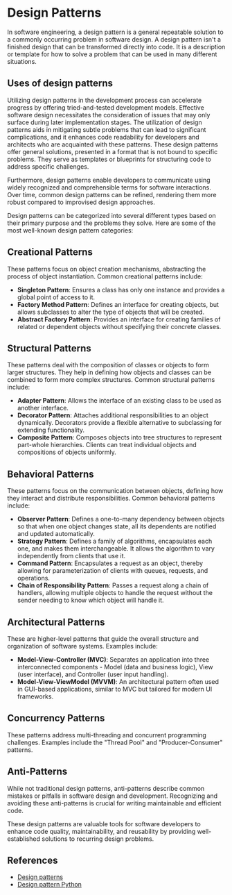 # Design Patterns

In software engineering, a design pattern is a general repeatable solution to a
commonly occurring problem in software design. A design pattern isn't a finished
design that can be transformed directly into code. It is a description or
template for how to solve a problem that can be used in many different
situations.

## Uses of design patterns

Utilizing design patterns in the development process can accelerate progress by
offering tried-and-tested development models. Effective software design
necessitates the consideration of issues that may only surface during later
implementation stages. The utilization of design patterns aids in mitigating
subtle problems that can lead to significant complications, and it enhances code
readability for developers and architects who are acquainted with these
patterns. These design patterns offer general solutions, presented in a format
that is not bound to specific problems. They serve as templates or blueprints
for structuring code to address specific challenges.

Furthermore, design patterns enable developers to communicate using widely
recognized and comprehensible terms for software interactions. Over time, common
design patterns can be refined, rendering them more robust compared to
improvised design approaches.

Design patterns can be categorized into several different types based on their
primary purpose and the problems they solve. Here are some of the most
well-known design pattern categories:

## Creational Patterns

These patterns focus on object creation mechanisms, abstracting the process of
object instantiation. Common creational patterns include:

- **Singleton Pattern**: Ensures a class has only one instance and provides a
  global point of access to it.
- **Factory Method Pattern**: Defines an interface for creating objects, but
  allows subclasses to alter the type of objects that will be created.
- **Abstract Factory Pattern**: Provides an interface for creating families of
  related or dependent objects without specifying their concrete classes.

## Structural Patterns

These patterns deal with the composition of classes or objects to form larger
structures. They help in defining how objects and classes can be combined to
form more complex structures. Common structural patterns include:

- **Adapter Pattern**: Allows the interface of an existing class to be used as
  another interface.
- **Decorator Pattern**: Attaches additional responsibilities to an object
  dynamically. Decorators provide a flexible alternative to subclassing for
  extending functionality.
- **Composite Pattern**: Composes objects into tree structures to represent
  part-whole hierarchies. Clients can treat individual objects and compositions
  of objects uniformly.

## Behavioral Patterns

These patterns focus on the communication between objects, defining how they
interact and distribute responsibilities. Common behavioral patterns include:

- **Observer Pattern**: Defines a one-to-many dependency between objects so that
  when one object changes state, all its dependents are notified and updated
  automatically.
- **Strategy Pattern**: Defines a family of algorithms, encapsulates each one,
  and makes them interchangeable. It allows the algorithm to vary independently
  from clients that use it.
- **Command Pattern**: Encapsulates a request as an object, thereby allowing for
  parameterization of clients with queues, requests, and operations.
- **Chain of Responsibility Pattern**: Passes a request along a chain of
  handlers, allowing multiple objects to handle the request without the sender
  needing to know which object will handle it.

## Architectural Patterns

These are higher-level patterns that guide the overall structure and
organization of software systems. Examples include:

- **Model-View-Controller (MVC)**: Separates an application into three
  interconnected components - Model (data and business logic), View (user
  interface), and Controller (user input handling).
- **Model-View-ViewModel (MVVM)**: An architectural pattern often used in
  GUI-based applications, similar to MVC but tailored for modern UI frameworks.

## Concurrency Patterns

These patterns address multi-threading and concurrent programming challenges.
Examples include the "Thread Pool" and "Producer-Consumer" patterns.

## Anti-Patterns

While not traditional design patterns, anti-patterns describe common mistakes or
pitfalls in software design and development. Recognizing and avoiding these
anti-patterns is crucial for writing maintainable and efficient code.

These design patterns are valuable tools for software developers to enhance code
quality, maintainability, and reusability by providing well-established
solutions to recurring design problems.

## References

- [Design patterns](https://sourcemaking.com/design_patterns)
- [Design pattern Python](https://refactoring.guru/design-patterns/python)

